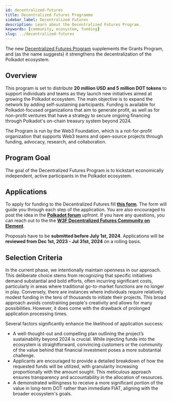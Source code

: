 ```yaml
---
id: decentralized-futures
title: Decentralized Futures Programme
sidebar_label: Decentralized Futures
description: Learn about the Decentralized Futures Program.
keywords: [community, ecosystem, funding]
slug: ../decentralized-futures
---
```


The new [Decentralized Futures Program](https://futures.web3.foundation/) supplements the Grants
Program, and (as the name suggests) it strengthens the decentralization of the Polkadot ecosystem.

## Overview

This program is set to distribute **20 million USD and 5 million DOT tokens** to support individuals
and teams as they launch new initiatives aimed at growing the Polkadot ecosystem. The main objective
is to expand the network by adding self-sustaining participants. Funding is available for
Polkadot-focused organizations that aim to generate profit, as well as for non-profit ventures that
have a strategy to secure ongoing financing through Polkadot's on-chain treasury system beyond 2024.

The Program is run by the Web3 Foundation, which is a not-for-profit organization that supports Web3
teams and open-source projects through funding, advocacy, research, and collaboration.

## Program Goal

The goal of the Decentralized Futures Program is to kickstart economically independent, active
participants in the Polkadot ecosystem.

## Applications

To apply for funding to the Decentralized Futures fill
[**this form**](https://docs.google.com/forms/d/e/1FAIpQLSdlPyHj56tY6t-5zhdn55VvznR5OACvXe8K1M6vRGmhdslZkw/viewform).
The form will guide you through each step of the application. You are also encouraged to post the
idea in the [**Polkadot forum**](https://forum.polkadot.network/) upfront. If you have any
questions, you can reach out to the the
[**W3F Decentralized Futures Community on Element**](https://matrix.to/#/#df:web3.foundation).

Proposals have to be **submitted before July 1st, 2024**. Applications will be **reviewed from Dec
1st, 2023 - Jul 31st, 2024** on a rolling basis.

## Selection Criteria

In the current phase, we intentionally maintain openness in our approach. This deliberate choice
stems from recognizing that specific initiatives demand substantial and bold efforts, often
incurring significant costs, particularly in areas where traditional go-to-market functions are no
longer in play. Conversely, there are instances where individuals require relatively modest funding
in the tens of thousands to initiate their projects. This broad approach avoids constraining
people's creativity and allows for many possibilities. However, it does come with the drawback of
prolonged application processing times.

Several factors significantly enhance the likelihood of application success:

- A well-thought-out and compelling plan outlining the project’s sustainability beyond 2024 is
  crucial. While injecting funds into the ecosystem is straightforward, convincing customers or the
  community of the value behind that financial investment poses a more substantial challenge.
- Applicants are encouraged to provide a detailed breakdown of how the requested funds will be
  utilized, with granularity increasing proportionally with the amount sought. This meticulous
  approach ensures transparency and accountability in the allocation of resources.
- A demonstrated willingness to receive a more significant portion of the value in long-term DOT
  rather than immediate FIAT, aligning with the broader ecosystem's goals.
